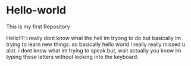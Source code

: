 # Hello-world
This is my first Repository


Hello!!!!
i really dont know what the hell im tryong to do but basically 
im trying to learn new things. so basically hello world i really 
really missed u alot. i dont know what im trying to speak but, wait actually you know im typing these letters without looking into the keyboard.
